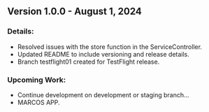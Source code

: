 ## Version 1.0.0 - August 1, 2024

### Details:
- Resolved issues with the store function in the ServiceController.
- Updated README to include versioning and release details.
- Branch testflight01 created for TestFlight release.

### Upcoming Work:
- Continue development on development or staging branch...
- MARCOS APP.